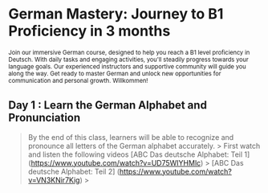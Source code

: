 # **German Mastery: Journey to B1 Proficiency in 3 months**
<sub>Join our immersive German course, designed to help you reach a B1 level proficiency in Deutsch. With daily tasks and engaging activities, you'll steadily progress towards your language goals. Our experienced instructors and supportive community will guide you along the way. Get ready to master German and unlock new opportunities for communication and personal growth. Willkommen!

  
## Day 1 : Learn the German Alphabet and Pronunciation 
> By the end of this class, learners will be able to recognize and pronounce all letters of the German alphabet accurately. >
First watch and listen the following videos 
> [ABC Das deutsche Alphabet: Teil 1] (https://www.youtube.com/watch?v=UD75WIYHMlc) >
> [ABC Das deutsche Alphabet: Teil 2] (https://www.youtube.com/watch?v=VN3KNir7Kig) >
